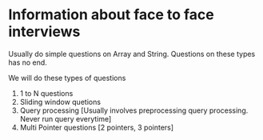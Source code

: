 # Information about face to face interviews

Usually do simple questions on Array and String.
Questions on these types has no end. 

We will do these types of questions
1. 1 to N questions
2. Sliding window quetions
3. Query processing [Usually involves preprocessing query processing. Never run query everytime]
4. Multi Pointer questions [2 pointers, 3 pointers]

